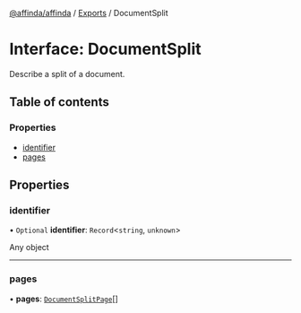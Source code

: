 [@affinda/affinda](../README.md) / [Exports](../modules.md) / DocumentSplit

# Interface: DocumentSplit

Describe a split of a document.

## Table of contents

### Properties

- [identifier](DocumentSplit.md#identifier)
- [pages](DocumentSplit.md#pages)

## Properties

### identifier

• `Optional` **identifier**: `Record`<`string`, `unknown`\>

Any object

___

### pages

• **pages**: [`DocumentSplitPage`](DocumentSplitPage.md)[]
